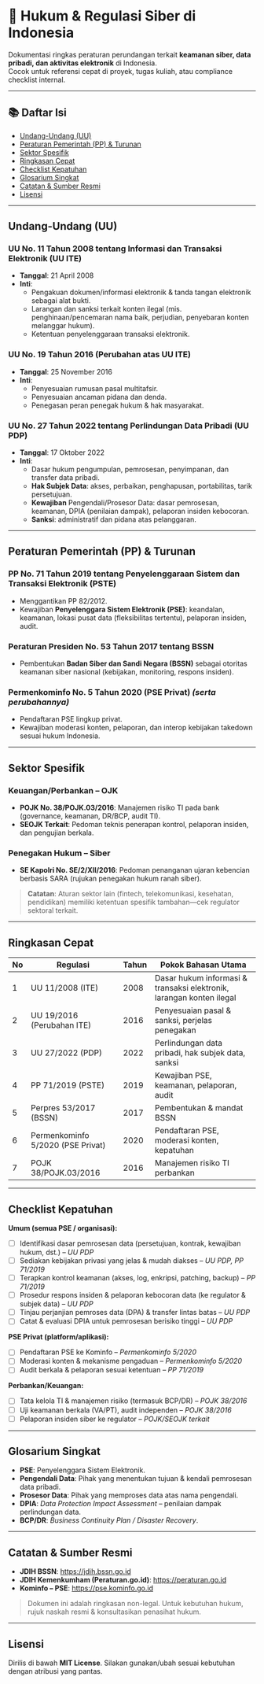 # 📜 Hukum & Regulasi Siber di Indonesia

Dokumentasi ringkas peraturan perundangan terkait **keamanan siber, data pribadi, dan aktivitas elektronik** di Indonesia.  
Cocok untuk referensi cepat di proyek, tugas kuliah, atau compliance checklist internal.

---

## 📚 Daftar Isi
- [Undang-Undang (UU)](#undang-undang-uu)
- [Peraturan Pemerintah (PP) & Turunan](#peraturan-pemerintah-pp--turunan)
- [Sektor Spesifik](#sektor-spesifik)
- [Ringkasan Cepat](#ringkasan-cepat)
- [Checklist Kepatuhan](#checklist-kepatuhan)
- [Glosarium Singkat](#glosarium-singkat)
- [Catatan & Sumber Resmi](#catatan--sumber-resmi)
- [Lisensi](#lisensi)

---

## Undang-Undang (UU)

### UU No. 11 Tahun 2008 tentang Informasi dan Transaksi Elektronik (UU ITE)
- **Tanggal**: 21 April 2008  
- **Inti**:
  - Pengakuan dokumen/informasi elektronik & tanda tangan elektronik sebagai alat bukti.
  - Larangan dan sanksi terkait konten ilegal (mis. penghinaan/pencemaran nama baik, perjudian, penyebaran konten melanggar hukum).
  - Ketentuan penyelenggaraan transaksi elektronik.

### UU No. 19 Tahun 2016 (Perubahan atas UU ITE)
- **Tanggal**: 25 November 2016  
- **Inti**:
  - Penyesuaian rumusan pasal multitafsir.
  - Penyesuaian ancaman pidana dan denda.
  - Penegasan peran penegak hukum & hak masyarakat.

### UU No. 27 Tahun 2022 tentang Perlindungan Data Pribadi (UU PDP)
- **Tanggal**: 17 Oktober 2022  
- **Inti**:
  - Dasar hukum pengumpulan, pemrosesan, penyimpanan, dan transfer data pribadi.
  - **Hak Subjek Data**: akses, perbaikan, penghapusan, portabilitas, tarik persetujuan.
  - **Kewajiban** Pengendali/Prosesor Data: dasar pemrosesan, keamanan, DPIA (penilaian dampak), pelaporan insiden kebocoran.
  - **Sanksi**: administratif dan pidana atas pelanggaran.

---

## Peraturan Pemerintah (PP) & Turunan

### PP No. 71 Tahun 2019 tentang Penyelenggaraan Sistem dan Transaksi Elektronik (PSTE)
- Menggantikan PP 82/2012.
- Kewajiban **Penyelenggara Sistem Elektronik (PSE)**: keandalan, keamanan, lokasi pusat data (fleksibilitas tertentu), pelaporan insiden, audit.

### Peraturan Presiden No. 53 Tahun 2017 tentang BSSN
- Pembentukan **Badan Siber dan Sandi Negara (BSSN)** sebagai otoritas keamanan siber nasional (kebijakan, monitoring, respons insiden).

### Permenkominfo No. 5 Tahun 2020 (PSE Privat) *(serta perubahannya)*
- Pendaftaran PSE lingkup privat.
- Kewajiban moderasi konten, pelaporan, dan interop kebijakan takedown sesuai hukum Indonesia.

---

## Sektor Spesifik

### Keuangan/Perbankan – OJK
- **POJK No. 38/POJK.03/2016**: Manajemen risiko TI pada bank (governance, keamanan, DR/BCP, audit TI).
- **SEOJK Terkait**: Pedoman teknis penerapan kontrol, pelaporan insiden, dan pengujian berkala.

### Penegakan Hukum – Siber
- **SE Kapolri No. SE/2/XII/2016**: Pedoman penanganan ujaran kebencian berbasis SARA (rujukan penegakan hukum ranah siber).

> **Catatan**: Aturan sektor lain (fintech, telekomunikasi, kesehatan, pendidikan) memiliki ketentuan spesifik tambahan—cek regulator sektoral terkait.

---

## Ringkasan Cepat

| No | Regulasi | Tahun | Pokok Bahasan Utama |
|----|----------|-------|---------------------|
| 1 | UU 11/2008 (ITE) | 2008 | Dasar hukum informasi & transaksi elektronik, larangan konten ilegal |
| 2 | UU 19/2016 (Perubahan ITE) | 2016 | Penyesuaian pasal & sanksi, perjelas penegakan |
| 3 | UU 27/2022 (PDP) | 2022 | Perlindungan data pribadi, hak subjek data, sanksi |
| 4 | PP 71/2019 (PSTE) | 2019 | Kewajiban PSE, keamanan, pelaporan, audit |
| 5 | Perpres 53/2017 (BSSN) | 2017 | Pembentukan & mandat BSSN |
| 6 | Permenkominfo 5/2020 (PSE Privat) | 2020 | Pendaftaran PSE, moderasi konten, kepatuhan |
| 7 | POJK 38/POJK.03/2016 | 2016 | Manajemen risiko TI perbankan |

---

## Checklist Kepatuhan

**Umum (semua PSE / organisasi):**
- [ ] Identifikasi dasar pemrosesan data (persetujuan, kontrak, kewajiban hukum, dst.) – *UU PDP*  
- [ ] Sediakan kebijakan privasi yang jelas & mudah diakses – *UU PDP, PP 71/2019*  
- [ ] Terapkan kontrol keamanan (akses, log, enkripsi, patching, backup) – *PP 71/2019*  
- [ ] Prosedur respons insiden & pelaporan kebocoran data (ke regulator & subjek data) – *UU PDP*  
- [ ] Tinjau perjanjian pemroses data (DPA) & transfer lintas batas – *UU PDP*  
- [ ] Catat & evaluasi DPIA untuk pemrosesan berisiko tinggi – *UU PDP*  

**PSE Privat (platform/aplikasi):**
- [ ] Pendaftaran PSE ke Kominfo – *Permenkominfo 5/2020*  
- [ ] Moderasi konten & mekanisme pengaduan – *Permenkominfo 5/2020*  
- [ ] Audit berkala & pelaporan sesuai ketentuan – *PP 71/2019*  

**Perbankan/Keuangan:**
- [ ] Tata kelola TI & manajemen risiko (termasuk BCP/DR) – *POJK 38/2016*  
- [ ] Uji keamanan berkala (VA/PT), audit independen – *POJK 38/2016*  
- [ ] Pelaporan insiden siber ke regulator – *POJK/SEOJK terkait*  

---

## Glosarium Singkat
- **PSE**: Penyelenggara Sistem Elektronik.  
- **Pengendali Data**: Pihak yang menentukan tujuan & kendali pemrosesan data pribadi.  
- **Prosesor Data**: Pihak yang memproses data atas nama pengendali.  
- **DPIA**: *Data Protection Impact Assessment* – penilaian dampak perlindungan data.  
- **BCP/DR**: *Business Continuity Plan / Disaster Recovery*.  

---

## Catatan & Sumber Resmi
- **JDIH BSSN**: https://jdih.bssn.go.id  
- **JDIH Kemenkumham (Peraturan.go.id)**: https://peraturan.go.id  
- **Kominfo – PSE**: https://pse.kominfo.go.id  

> Dokumen ini adalah ringkasan non-legal. Untuk kebutuhan hukum, rujuk naskah resmi & konsultasikan penasihat hukum.

---

## Lisensi
Dirilis di bawah **MIT License**. Silakan gunakan/ubah sesuai kebutuhan dengan atribusi yang pantas.

